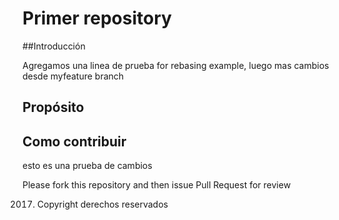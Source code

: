 # Primer repository

##Introducción

Agregamos una linea de prueba for rebasing example, luego mas cambios desde myfeature branch

## Propósito

## Como contribuir


esto es una prueba de cambios 

Please fork this repository and then issue Pull Request for review

2017. Copyright derechos reservados